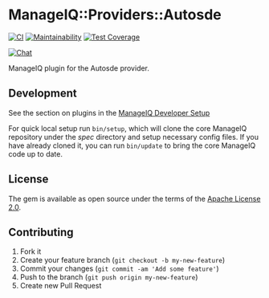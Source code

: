 # ManageIQ::Providers::Autosde

[![CI](https://github.com/ManageIQ/manageiq-providers-autosde/actions/workflows/ci.yaml/badge.svg)](https://github.com/ManageIQ/manageiq-providers-autosde/actions/workflows/ci.yaml)
[![Maintainability](https://api.codeclimate.com/v1/badges/ed875a9a7610a4bbe31a/maintainability)](https://codeclimate.com/github/ManageIQ/manageiq-providers-autosde/maintainability)
[![Test Coverage](https://api.codeclimate.com/v1/badges/ed875a9a7610a4bbe31a/test_coverage)](https://codeclimate.com/github/ManageIQ/manageiq-providers-autosde/test_coverage)

[![Chat](https://badges.gitter.im/Join%20Chat.svg)](https://gitter.im/ManageIQ/manageiq-providers-autosde?utm_source=badge&utm_medium=badge&utm_campaign=pr-badge&utm_content=badge)

ManageIQ plugin for the Autosde provider.

## Development

See the section on plugins in the [ManageIQ Developer Setup](http://manageiq.org/docs/guides/developer_setup/plugins)

For quick local setup run `bin/setup`, which will clone the core ManageIQ repository under the *spec* directory and setup necessary config files. If you have already cloned it, you can run `bin/update` to bring the core ManageIQ code up to date.

## License

The gem is available as open source under the terms of the [Apache License 2.0](http://www.apache.org/licenses/LICENSE-2.0).

## Contributing

1. Fork it
2. Create your feature branch (`git checkout -b my-new-feature`)
3. Commit your changes (`git commit -am 'Add some feature'`)
4. Push to the branch (`git push origin my-new-feature`)
5. Create new Pull Request
